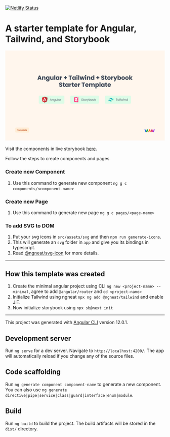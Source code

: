 [![Netlify Status](https://api.netlify.com/api/v1/badges/2964dd0a-3a3b-41c4-8860-2bec3e7ce7e5/deploy-status)](https://app.netlify.com/sites/angular-tailwind-storybook/deploys)

# A starter template for Angular, Tailwind, and Storybook

![Angular + Tailwind + Storybook starter template](./src/assets/newwwton/Template.jpg)

Visit the components in live storybook [here](https://angular-tailwind-storybook.netlify.app/).

Follow the steps to create components and pages

### Create new Component

1. Use this command to generate new component `ng g c components/<component-name>`

### Create new Page

1. Use this command to generate new page `ng g c pages/<page-name>`

### To add SVG to DOM

1. Put your svg icons in `src/assets/svg` and then `npm run generate-icons`.
2. This will generate an `svg` folder in `app` and give you its bindings in typescript.
3. Read [@ngneat/svg-icon](https://github.com/ngneat/svg-icon) for more details.

---

## How this template was created

1. Create the minimal angular project using CLI `ng new <project-name> --minimal`, agree to add `@angular/router` and `cd <project-name>`
2. Initialize Tailwind using ngneat `npx ng add @ngneat/tailwind` and enable JIT.
3. Now initialize storybook using `npx sb@next init`

---

This project was generated with [Angular CLI](https://github.com/angular/angular-cli) version 12.0.1.

## Development server

Run `ng serve` for a dev server. Navigate to `http://localhost:4200/`. The app will automatically reload if you change any of the source files.

## Code scaffolding

Run `ng generate component component-name` to generate a new component. You can also use `ng generate directive|pipe|service|class|guard|interface|enum|module`.

## Build

Run `ng build` to build the project. The build artifacts will be stored in the `dist/` directory.

